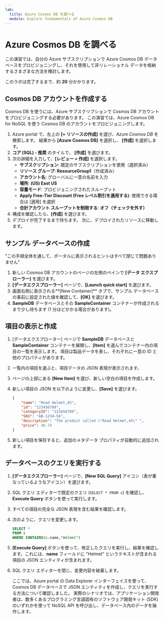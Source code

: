 ```yaml
---
lab:
  title: Azure Cosmos DB を調べる
  module: Explore fundamentals of Azure Cosmos DB
---
```

# Azure Cosmos DB を調べる

この演習では、自分の Azure サブスクリプションで Azure Cosmos DB データベースをプロビジョニングし、それを使用して非リレーショナル データを格納するさまざまな方法を検討します。

このラボは完了するまで、約 **20** 分かかります。

## Cosmos DB アカウントを作成する

Cosmos DB を使うには、Azure サブスクリプションで Cosmos DB アカウントをプロビジョニングする必要があります。 この演習では、Azure Cosmos DB for NoSQL を使う Cosmos DB のアカウントをプロビジョニングします。

1. Azure portal で、左上の **[+ リソースの作成]** を選び、*Azure Cosmos DB* を検索します。  結果から **[Azure Cosmos DB]** を選択し、 **[作成]** を選択します。
1. **コア (SQL) - 推奨** のタイルで、 **[作成]** を選びます。
1. 次の詳細を入力して、**[レビュー + 作成]** を選択します。
    - **サブスクリプション**: 既定のサブスクリプションを使用（選択済み）
    - **リソース グループ**: **ResourceGroup1**（作成済み）
    - **アカウント名**: グローバルに一意の名前を入力
    - **場所**:  **(US) East US**
    - **容量モード**: プロビジョニングされたスループット
    - **Apply Free-Tier Discount (Free レベル割引を適用する)**: 使用できる場合は [適用] を選択
    - **合計アカウント スループットを制限する**: **オフ（チェックを外す）**
1. 構成を確認したら、**[作成]** を選びます。
1. デプロイが完了するまで待ちます。 次に、デプロイされたリソースに移動します。

## サンプル データベースの作成

"この手順全体を通して、ポータルに表示されるヒントはすべて閉じて問題ありません"

1. 新しい Cosmos DB アカウントのページの左側のペインで **[データ エクスプローラー]** を選びます。
1. **[データエクスプローラー]** ページで、**[Launch quick start]** を選びます。
1. 画面右側に表示される**[New Container]** タブで、サンプル データベースの事前に設定された値を確認して、**[OK]** を選びます。
1. **SampleDB** データベースとその **SampleContainer** コンテナーが作成されるまで少し待ちます (1 分ほどかかる場合があります)。

## 項目の表示と作成

1. [データエクスプローター] ページで **SampleDB** データベースと **SampleContainer** コンテナーを展開し、**[Item]** を選んでコンテナー内の項目の一覧を表示します。 項目は製品データを表し、それぞれに一意の ID と他のプロパティがあります。
1. 一覧内の項目を選ぶと、項目データの JSON 表現が表示されます。
1. ページの上部にある **[New Item]** を選び、新しい空白の項目を作成します。
1. 新しい項目の JSON を以下のように変更し、**[Save]** を選びます。

    ```json
    {
        "name": "Road Helmet,45",
        "id": "123456789",
        "categoryID": "123456789",
        "SKU": "AB-1234-56",
        "description": "The product called \"Road Helmet,45\" ",
        "price": 48.74
    }
    ```

1. 新しい項目を保存すると、追加のメタデータ プロパティが自動的に追加されます。

## データベースのクエリを実行する

1. **[データエクスプローラー]** ページで、**[New SQL Query]** アイコン（表が重なっているようなアイコン）を選びます。
1. SQL クエリ エディターで既定のクエリ (`SELECT * FROM c`) を確認し、**Execute Query** ボタンを使って実行します。
1. すべての項目の完全な JSON 表現を含む結果を確認します。
1. 次のように、クエリを変更します。

    ```sql
    SELECT *
    FROM c
    WHERE CONTAINS(c.name,"Helmet")
    ```

1. **[Execute Query]** ボタンを使って、修正したクエリを実行し、結果を確認します。これには、**name** フィールドに "Helmet" というテキストが含まれる項目の JSON エンティティが含まれます。
1. SQL クエリ エディターを閉じ、変更内容を破棄します。

    ここでは、Azure portal の Data Explorer インターフェイスを使って、Cosmos DB データベースで JSON エンティティを作成し、クエリを実行する方法について確認しました。 実際のシナリオでは、アプリケーション開発者は、数多くあるプログラミング言語固有のソフトウェア開発キット (SDK) のいずれかを使って NoSQL API を呼び出し、データベース内のデータを操作します。
